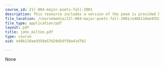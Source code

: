 ```yaml
---
course_id: 21l-004-major-poets-fall-2001
description: This resource includes a version of the poem is provided by John Milton.
file_location: /coursemedia/21l-004-major-poets-fall-2001/e48b110ae9358e57d29d5df50a41d7b2_john_milton.pdf
file_type: application/pdf
layout: pdf
title: john_milton.pdf
type: course
uid: e48b110ae9358e57d29d5df50a41d7b2

---
```

None